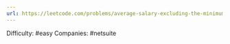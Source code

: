 ```yaml
---
url: https://leetcode.com/problems/average-salary-excluding-the-minimum-and-maximum-salary
---
```


Difficulty: #easy
Companies: #netsuite